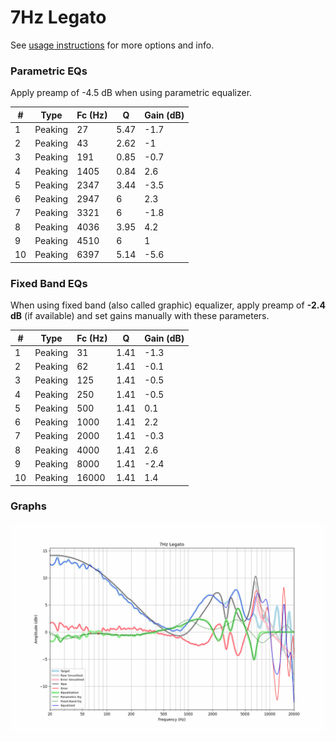 # 7Hz Legato
See [usage instructions](https://github.com/jaakkopasanen/AutoEq#usage) for more options and info.

### Parametric EQs
Apply preamp of -4.5 dB when using parametric equalizer.

|   # | Type    |   Fc (Hz) |    Q |   Gain (dB) |
|-----|---------|-----------|------|-------------|
|   1 | Peaking |        27 | 5.47 |        -1.7 |
|   2 | Peaking |        43 | 2.62 |        -1   |
|   3 | Peaking |       191 | 0.85 |        -0.7 |
|   4 | Peaking |      1405 | 0.84 |         2.6 |
|   5 | Peaking |      2347 | 3.44 |        -3.5 |
|   6 | Peaking |      2947 | 6    |         2.3 |
|   7 | Peaking |      3321 | 6    |        -1.8 |
|   8 | Peaking |      4036 | 3.95 |         4.2 |
|   9 | Peaking |      4510 | 6    |         1   |
|  10 | Peaking |      6397 | 5.14 |        -5.6 |

### Fixed Band EQs
When using fixed band (also called graphic) equalizer, apply preamp of **-2.4 dB** (if available) and set gains manually with these parameters.

|   # | Type    |   Fc (Hz) |    Q |   Gain (dB) |
|-----|---------|-----------|------|-------------|
|   1 | Peaking |        31 | 1.41 |        -1.3 |
|   2 | Peaking |        62 | 1.41 |        -0.1 |
|   3 | Peaking |       125 | 1.41 |        -0.5 |
|   4 | Peaking |       250 | 1.41 |        -0.5 |
|   5 | Peaking |       500 | 1.41 |         0.1 |
|   6 | Peaking |      1000 | 1.41 |         2.2 |
|   7 | Peaking |      2000 | 1.41 |        -0.3 |
|   8 | Peaking |      4000 | 1.41 |         2.6 |
|   9 | Peaking |      8000 | 1.41 |        -2.4 |
|  10 | Peaking |     16000 | 1.41 |         1.4 |

### Graphs
![](./7Hz%20Legato.png)

